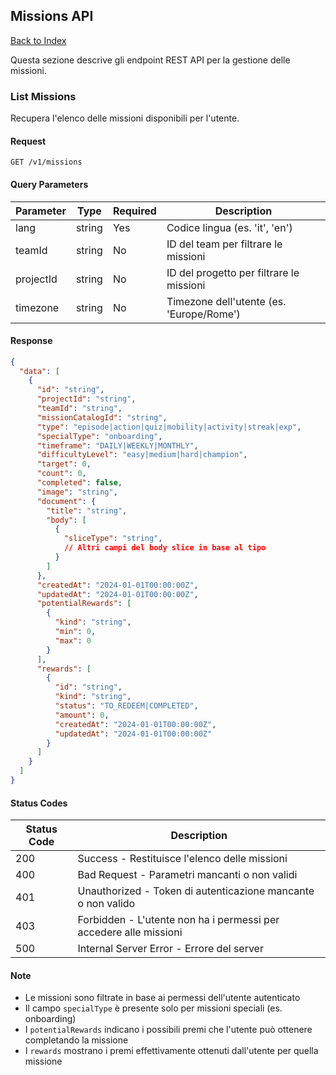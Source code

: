 ## Missions API

[Back to Index](./README.md)

Questa sezione descrive gli endpoint REST API per la gestione delle missioni.

### List Missions

Recupera l'elenco delle missioni disponibili per l'utente.

#### Request

```http
GET /v1/missions
```

#### Query Parameters

| Parameter | Type   | Required | Description                              |
| --------- | ------ | -------- | ---------------------------------------- |
| lang      | string | Yes      | Codice lingua (es. 'it', 'en')           |
| teamId    | string | No       | ID del team per filtrare le missioni     |
| projectId | string | No       | ID del progetto per filtrare le missioni |
| timezone  | string | No       | Timezone dell'utente (es. 'Europe/Rome') |

#### Response

```json
{
  "data": [
    {
      "id": "string",
      "projectId": "string",
      "teamId": "string",
      "missionCatalogId": "string",
      "type": "episode|action|quiz|mobility|activity|streak|exp",
      "specialType": "onboarding",
      "timeframe": "DAILY|WEEKLY|MONTHLY",
      "difficultyLevel": "easy|medium|hard|champion",
      "target": 0,
      "count": 0,
      "completed": false,
      "image": "string",
      "document": {
        "title": "string",
        "body": [
          {
            "sliceType": "string",
            // Altri campi del body slice in base al tipo
          }
        ]
      },
      "createdAt": "2024-01-01T00:00:00Z",
      "updatedAt": "2024-01-01T00:00:00Z",
      "potentialRewards": [
        {
          "kind": "string",
          "min": 0,
          "max": 0
        }
      ],
      "rewards": [
        {
          "id": "string",
          "kind": "string", 
          "status": "TO_REDEEM|COMPLETED",
          "amount": 0,
          "createdAt": "2024-01-01T00:00:00Z",
          "updatedAt": "2024-01-01T00:00:00Z"
        }
      ]
    }
  ]
}
```

#### Status Codes

| Status Code | Description                                                       |
| ----------- | ----------------------------------------------------------------- |
| 200         | Success - Restituisce l'elenco delle missioni                     |
| 400         | Bad Request - Parametri mancanti o non validi                     |
| 401         | Unauthorized - Token di autenticazione mancante o non valido      |
| 403         | Forbidden - L'utente non ha i permessi per accedere alle missioni |
| 500         | Internal Server Error - Errore del server                         |

#### Note

- Le missioni sono filtrate in base ai permessi dell'utente autenticato
- Il campo `specialType` è presente solo per missioni speciali (es. onboarding)
- I `potentialRewards` indicano i possibili premi che l'utente può ottenere completando la missione
- I `rewards` mostrano i premi effettivamente ottenuti dall'utente per quella missione
